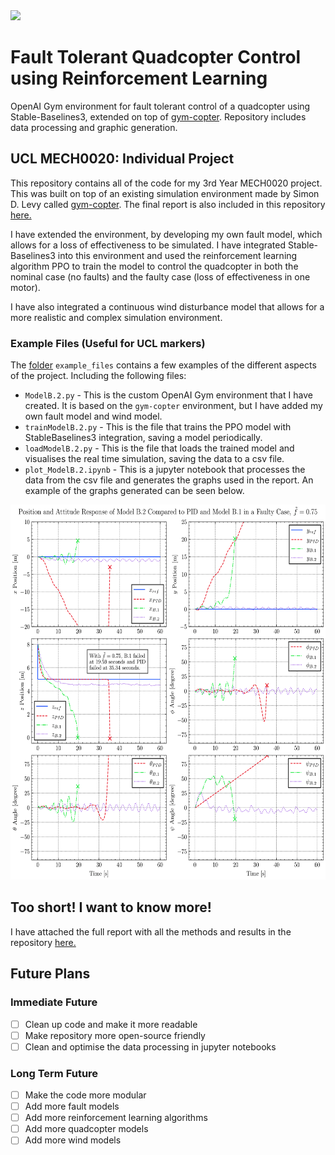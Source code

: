 <img src="media/RL-ModelB.2-faulty.gif" height="300">

# Fault Tolerant Quadcopter Control using Reinforcement Learning



OpenAI Gym environment for fault tolerant control of a quadcopter using Stable-Baselines3, extended on top of [gym-copter](https://github.com/simondlevy/gym-copter). Repository includes data processing and graphic generation. 
 
## UCL MECH0020: Individual Project

This repository contains all of the code for my 3rd Year MECH0020 project.
This was built on top of an existing simulation environment made by Simon D. Levy called [gym-copter](https://github.com/simondlevy/gym-copter).
The final report is also included in this repository [here.](https://github.com/fidhalkotta/gym-copter-FTC/blob/master/Fault_Tolerant_Quadcopter_Control_using_Reinforcement_Learning_V34.pdf)

I have extended the environment, by developing my own fault model, which allows for a loss of effectiveness to be simulated.
I have integrated Stable-Baselines3 into this environment and used the reinforcement learning algorithm PPO to train the model to control the quadcopter in both the nominal case (no faults) and the faulty case (loss of effectiveness in one motor).

I have also integrated a continuous wind disturbance model that allows for a more realistic and complex simulation environment.

### Example Files (Useful for UCL markers)

The [folder](https://github.com/fidhalkotta/gym-copter-FTC/tree/master/example_files) `example_files` contains a few examples of the different aspects of the project. Including the following files:

- `ModelB.2.py` - This is the custom OpenAI Gym environment that I have created. It is based on the `gym-copter` environment, but I have added my own fault model and wind model.
- `trainModelB.2.py` - This is the file that trains the PPO model with StableBaselines3 integration, saving a model periodically.
- `loadModelB.2.py` - This is the file that loads the trained model and visualises the real time simulation, saving the data to a csv file.
- `plot_ModelB.2.ipynb` - This is a jupyter notebook that processes the data from the csv file and generates the graphs used in the report. An example of the graphs generated can be seen below.


<img src="example_files/images/faultyCaseComparison-v2.png" height="600">

## Too short! I want to know more!

I have attached the full report with all the methods and results in the repository [here.](https://github.com/fidhalkotta/gym-copter-FTC/blob/master/Fault_Tolerant_Quadcopter_Control_using_Reinforcement_Learning_V34.pdf)


## Future Plans

### Immediate Future

- [ ] Clean up code and make it more readable
- [ ] Make repository more open-source friendly
- [ ] Clean and optimise the data processing in jupyter notebooks

### Long Term Future
- [ ] Make the code more modular
- [ ] Add more fault models
- [ ] Add more reinforcement learning algorithms
- [ ] Add more quadcopter models
- [ ] Add more wind models

